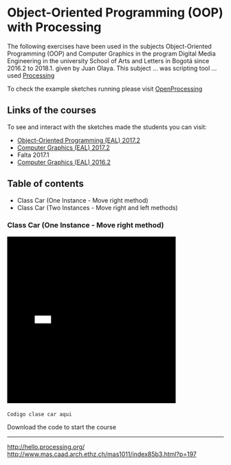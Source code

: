 # Object-Oriented Programming (OOP) with Processing

The following exercises have been used in the subjects Object-Oriented Programming (OOP) and Computer Graphics in the program Digital Media Engineering in the university School of Arts and Letters in Bogotá since 2016.2 to 2018.1. given by Juan Olaya. This subject ... was scripting tool ... used [Processing](https://processing.org/)

To check the example sketches running please visit [OpenProcessing](https://www.openprocessing.org/user/65585/)

## Links of the courses
To see and interact with the sketches made the students you can visit:
- [Object-Oriented Programming (EAL) 2017.2](https://www.openprocessing.org/class/56631/)
- [Computer Graphics (EAL) 2017.2](https://www.openprocessing.org/class/56656/)
- Falta 2017.1
- [Computer Graphics (EAL) 2016.2](https://www.openprocessing.org/class/56330/)

## Table of contents
- Class Car (One Instance - Move right method)
- Class Car (Two Instances - Move right and left methods)


### Class Car (One Instance - Move right method)
![](Sketches/[Gif]/Exercise1.gif)

```
Codigo clase car aqui
```


Download the code to start the course




****************
http://hello.processing.org/
http://www.mas.caad.arch.ethz.ch/mas1011/index85b3.html?p=197
